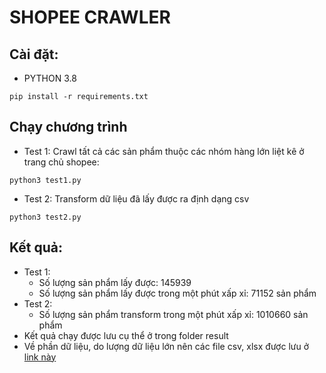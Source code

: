 # SHOPEE CRAWLER

## Cài đặt:
- PYTHON 3.8 
```commandline
pip install -r requirements.txt
```


## Chạy chương trình
- Test 1: Crawl tất cả các sản phẩm thuộc các nhóm hàng lớn liệt kê ở trang chủ shopee:
```commandline
python3 test1.py
```
- Test 2: Transform dữ liệu đã lấy được ra định dạng csv
```commandline
python3 test2.py
```


## Kết quả:
- Test 1:
    + Số lượng sản phẩm lấy được: 145939
    + Số lượng sản phẩm lấy được trong một phút xấp xỉ: 71152 sản phẩm
- Test 2:
    + Số lượng sản phẩm transform trong một phút xấp xỉ: 1010660 sản phẩm
- Kết quả chạy được lưu cụ thể ở trong folder result
- Về phần dữ liệu, do lượng dữ liệu lớn nên các file csv, xlsx được lưu ở [link này](https://drive.google.com/drive/folders/1vSlhMG31RkfUZj3uwThuXbT8bE6Xq8Gr?usp=sharing)
